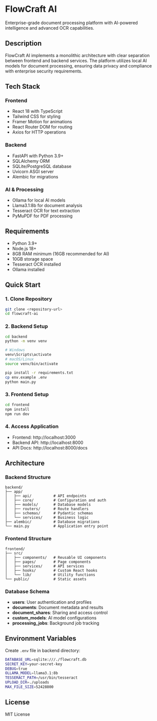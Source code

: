 # FlowCraft AI

Enterprise-grade document processing platform with AI-powered intelligence and advanced OCR capabilities.

## Description

FlowCraft AI implements a monolithic architecture with clear separation between frontend and backend services. The platform utilizes local AI models for document processing, ensuring data privacy and compliance with enterprise security requirements.

## Tech Stack

### Frontend
- React 18 with TypeScript
- Tailwind CSS for styling
- Framer Motion for animations
- React Router DOM for routing
- Axios for HTTP operations

### Backend
- FastAPI with Python 3.9+
- SQLAlchemy ORM
- SQLite/PostgreSQL database
- Uvicorn ASGI server
- Alembic for migrations

### AI & Processing
- Ollama for local AI models
- Llama3.1:8b for document analysis
- Tesseract OCR for text extraction
- PyMuPDF for PDF processing

## Requirements

- Python 3.9+
- Node.js 18+
- 8GB RAM minimum (16GB recommended for AI)
- 10GB storage space
- Tesseract OCR installed
- Ollama installed

## Quick Start

### 1. Clone Repository
```bash
git clone <repository-url>
cd flowcraft-ai
```

### 2. Backend Setup
```bash
cd backend
python -m venv venv

# Windows
venv\Scripts\activate
# macOS/Linux
source venv/bin/activate

pip install -r requirements.txt
cp env.example .env
python main.py
```

### 3. Frontend Setup
```bash
cd frontend
npm install
npm run dev
```

### 4. Access Application
- Frontend: http://localhost:3000
- Backend API: http://localhost:8000
- API Docs: http://localhost:8000/docs

## Architecture

### Backend Structure
```
backend/
├── app/
│   ├── api/          # API endpoints
│   ├── core/         # Configuration and auth
│   ├── models/       # Database models
│   ├── routers/      # Route handlers
│   ├── schemas/      # Pydantic schemas
│   └── services/     # Business logic
├── alembic/          # Database migrations
└── main.py           # Application entry point
```

### Frontend Structure
```
frontend/
├── src/
│   ├── components/   # Reusable UI components
│   ├── pages/        # Page components
│   ├── services/     # API services
│   ├── hooks/        # Custom React hooks
│   └── lib/          # Utility functions
└── public/           # Static assets
```

### Database Schema
- **users**: User authentication and profiles
- **documents**: Document metadata and results
- **document_shares**: Sharing and access control
- **custom_models**: AI model configurations
- **processing_jobs**: Background job tracking

## Environment Variables

Create `.env` file in backend directory:
```bash
DATABASE_URL=sqlite:///./flowcraft.db
SECRET_KEY=your-secret-key
DEBUG=true
OLLAMA_MODEL=llama3.1:8b
TESSERACT_PATH=/usr/bin/tesseract
UPLOAD_DIR=./uploads
MAX_FILE_SIZE=52428800
```

## License

MIT License

